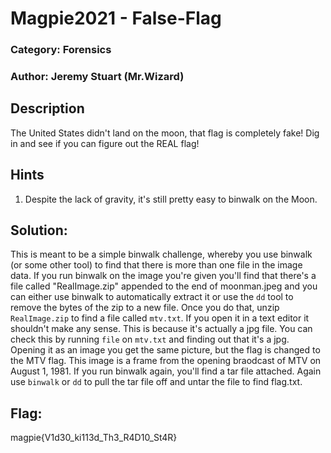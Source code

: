 # Magpie2021 - False-Flag
### Category: Forensics
### Author: Jeremy Stuart (Mr.Wizard) 

## Description
The United States didn't land on the moon, that flag is completely fake!  Dig in and
see if you can figure out the REAL flag!

## Hints

1. Despite the lack of gravity, it's still pretty easy to binwalk on the Moon.

## Solution:
This is meant to be a simple binwalk challenge, whereby you use binwalk (or some other
tool) to find that there is more than one file in the image data.  If you run binwalk
on the image you're given you'll find that there's a file called "RealImage.zip" appended
to the end of moonman.jpeg and you can either use binwalk to automatically extract it or
use the `dd` tool to remove the bytes of the zip to a new file.  Once you do that, unzip
`RealImage.zip` to find a file called `mtv.txt`.  If you open it in a text editor it
shouldn't make any sense.  This is because it's actually a jpg file.  You can check this by
 running `file` on `mtv.txt` and finding out that it's a jpg.  Opening it as an image
you get the same picture, but the flag is changed to the MTV flag.  This image is a frame
from the opening braodcast of MTV on August 1, 1981.  If you run binwalk again, you'll find
 a tar file attached.  Again use `binwalk` or `dd` to pull the tar file off and untar the 
 file to find flag.txt.

## Flag: 
magpie{V1d30_ki113d_Th3_R4D10_St4R}
